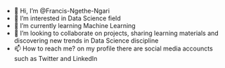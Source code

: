 - 👋 Hi, I’m @Francis-Ngethe-Ngari
- 👀 I’m interested in Data Science field
- 🌱 I’m currently learning Machine Learning
- 💞️ I’m looking to collaborate on projects, sharing learning materials and discovering new trends in Data Science discipline
- 📫 How to reach me? on my profile there are social media accouncts such as Twitter and LinkedIn

<!---
Francis-Ngethe-Ngari/Francis-Ngethe-Ngari is a ✨ special ✨ repository because its `README.md` (this file) appears on your GitHub profile.
You can click the Preview link to take a look at your changes.
--->
